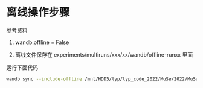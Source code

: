 # 离线操作步骤
[参考资料](https://github.com/wandb/client/issues/3111)


1. wandb.offline = False

2. 离线文件保存在 experiments/multiruns/xxx/xx/wandb/offline-runxx 里面

运行下面代码

```bash
wandb sync --include-offline /mnt/HDD5/lyp/lyp_code_2022/MuSe/2022/MuSe2022_lightning/logs/experiments/multiruns/muse2020_ds_arousal/2022-04-21_22-32-54/*/wandb/offline-run-*
```